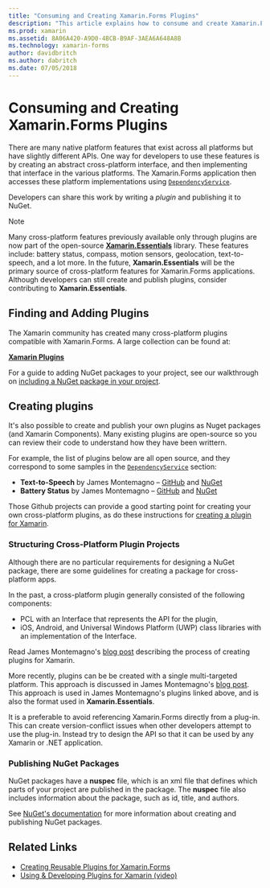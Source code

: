 ```yaml
---
title: "Consuming and Creating Xamarin.Forms Plugins"
description: "This article explains how to consume and create Xamarin.Forms Plugins. Plugins are typically used to easily expose native platform features."
ms.prod: xamarin
ms.assetid: 8A06A420-A9D0-4BCB-B9AF-3AEA6A648A8B
ms.technology: xamarin-forms
author: davidbritch
ms.author: dabritch
ms.date: 07/05/2018
---
```


# Consuming and Creating Xamarin.Forms Plugins

There are many native platform features that exist across all platforms but
have slightly different APIs. One way for developers to use these features is by creating an abstract cross-platform interface, and then implementing that interface in the various platforms. The Xamarin.Forms application then accesses these platform implementations using [`DependencyService`](~/xamarin-forms/app-fundamentals/dependency-service/index.md).

Developers can share this work by writing a _plugin_ and publishing it to NuGet.

> [!NOTE]
> Many cross-platform features previously available only through plugins are now part 
of the open-source **[Xamarin.Essentials](~/essentials/index.md)** library. These features include: battery status, compass, motion sensors, geolocation, text-to-speech, and a lot more. In the future, **Xamarin.Essentials** will be the primary source of cross-platform features for Xamarin.Forms applications. Although developers can still create and publish plugins, consider contributing to **Xamarin.Essentials**.

## Finding and Adding Plugins

The Xamarin community has created many cross-platform plugins compatible with
Xamarin.Forms. A large collection can be found at:

[**Xamarin Plugins**](https://github.com/xamarin/XamarinComponents)

For a guide to adding NuGet packages to your project, see our walkthrough on
[including a NuGet package in your project](/visualstudio/mac/nuget-walkthrough/).

## Creating plugins

It's also possible to create and publish your own plugins as Nuget packages
(and Xamarin Components). Many existing plugins are open-source so you can
review their code to understand how they have been writtern.

For example, the list of plugins below are all open source, and they correspond
to some samples in the [`DependencyService`](~/xamarin-forms/app-fundamentals/dependency-service/index.md)
section:

- **Text-to-Speech** by James Montemagno &ndash;  [GitHub](https://github.com/jamesmontemagno/TextToSpeechPlugin) and [NuGet](https://www.nuget.org/packages/Xam.Plugins.TextToSpeech)
- **Battery Status** by James Montemagno &ndash; [GitHub](https://github.com/jamesmontemagno/BatteryPlugin) and [NuGet](https://www.nuget.org/packages/Xam.Plugin.Battery)

Those Github projects can provide a good starting point for creating
your own cross-platform plugins, as do these instructions for
[creating a plugin for Xamarin](https://github.com/xamarin/XamarinComponents#create-a-plugin-for-xamarin).

### Structuring Cross-Platform Plugin Projects

Although there are no particular requirements for designing a NuGet package,
there are some guidelines for creating a package for cross-platform apps.

In the past, a cross-platform plugin generally consisted of the following components:

- PCL with an Interface that represents the API for the plugin,
- iOS, Android, and Universal Windows Platform (UWP) class libraries with an implementation of the Interface.

Read James Montemagno's [blog post](https://blog.xamarin.com/creating-reusable-plugins-for-xamarin-forms/)
describing the process of creating plugins for Xamarin.

More recently, plugins can be be created with a single multi-targeted platform. This approach is discussed in James Montemagno's [blog post](https://montemagno.com/converting-xamarin-libraries-to-sdk-style-multi-targeted-projects/). This approach is used in James Montemagno's plugins linked above, and is also the format used in **Xamarin.Essentials**.

It is a preferable to avoid referencing Xamarin.Forms directly from a plug-in.
This can create version-conflict issues when other developers attempt to use
the plug-in. Instead try to design the API so that it can be used by
any Xamarin or .NET application.

### Publishing NuGet Packages

NuGet packages have a **nuspec** file, which is an xml file that defines which
parts of your project are published in the package. The **nuspec** file also
includes information about the package, such as id, title, and authors.

See [NuGet's documentation](/nuget/create-packages/creating-a-package.md)
for more information about creating and publishing NuGet packages.

## Related Links

- [Creating Reusable Plugins for Xamarin.Forms](https://blog.xamarin.com/creating-reusable-plugins-for-xamarin-forms)
- [Using & Developing Plugins for Xamarin (video)](https://university.xamarin.com/guestlectures/using-developing-plugins-for-xamarin)
